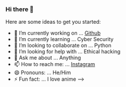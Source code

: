 ### Hi there 👋

Here are some ideas to get you started:

- 🔭 I’m currently working on ... [Github](https://farshadrgh)
- 🌱 I’m currently learning ... Cyber Security
- 👯 I’m looking to collaborate on ... Python
- 🤔 I’m looking for help with ... Ethical hacking
- 💬 Ask me about ... Anything
- 📫 How to reach me: ... [Instagram](https://farshad_r_gh)
- 😄 Pronouns: ... He/Him
- ⚡ Fun fact: ... I love anime
-->
